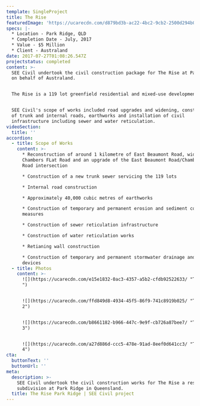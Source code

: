 ```yaml
---
template: SingleProject
title: The Rise
featuredImage: 'https://ucarecdn.com/d879bd3b-ac22-4bc2-9cb2-2500d294b095/'
specs: |-
  * Location - Park Ridge, QLD
  * Completion Date - July, 2017
  * Value - $5 Million 
  * Client - Australand
date: 2017-07-27T01:08:26.547Z
projectstatus: completed
content: >-
  SEE Civil undertook the civil construction package for The Rise at Park Ridge
  on behalf of Australand. 


  The Rise is a 119 lot greenfield residential and mixed-use development.  


  SEE Civil's scope of works included road upgrades and widening, construction
  of trunk and internal roads, earthworks and installation of civil
  infrastructure including sewer and water reticulation.
videoSection:
  title: ''
accordion:
  - title: Scope of Works
    content: >-
      * Reconstruction of around 1 kilometre of East Beaumont Road, widening of
      Chambers FLat Road and an upgrade of the East Beaumont Road/Chambers Flat
      Road intersection

      * Construction of a new trunk sewer servicing the 119 lots 

      * Internal road construction

      * Approximately 40,000 cubic metres of earthworks 

      * Construction of temporary and permanent erosion and sediment control
      measures

      * Construction of sewer reticulation infrastructure

      * Construction of water reticulation works

      * Retianing wall construction 

      * Construction of temporary and permanent stormwater drainage and treament
      devices
  - title: Photos
    content: >-
      ![](https://ucarecdn.com/e15e1832-0ac3-4357-a5b2-cfdb92522633/ "The Rise 1
      ")


      ![](https://ucarecdn.com/ffd849d8-4934-45f5-86f9-741c8919b025/ "The Rise
      2")


      ![](https://ucarecdn.com/b8661182-b966-447c-9e9f-cb726a87bee7/ "The Rise
      3")


      ![](https://ucarecdn.com/a27d886d-ccc5-478e-91ad-8eef0d641cc3/ "The Rise
      4")
cta:
  buttonText: ''
  buttonUrl: ''
meta:
  description: >-
    SEE Civil undertook the civil construction works for The Rise a residential
    subdivision at Park Ridge in Queensland. 
  title: The Rise Park Ridge | SEE Civil project
---
```


